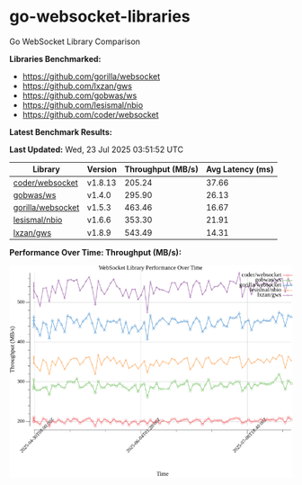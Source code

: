 # go-websocket-libraries

Go WebSocket Library Comparison

**Libraries Benchmarked:**

- https://github.com/gorilla/websocket
- https://github.com/lxzan/gws
- https://github.com/gobwas/ws
- https://github.com/lesismal/nbio
- https://github.com/coder/websocket

**Latest Benchmark Results:**

<!-- BENCHMARK_TABLE_START -->
**Last Updated:** Wed, 23 Jul 2025 03:51:52 UTC

| Library                                         | Version         | Throughput (MB/s) | Avg Latency (ms) |
| ----------------------------------------------- | --------------- | ----------------- | ---------------- |
| [coder/websocket](https://github.com/coder/websocket) | v1.8.13 | 205.24 | 37.66 |
| [gobwas/ws](https://github.com/gobwas/ws) | v1.4.0 | 295.90 | 26.13 |
| [gorilla/websocket](https://github.com/gorilla/websocket) | v1.5.3 | 463.46 | 16.67 |
| [lesismal/nbio](https://github.com/lesismal/nbio) | v1.6.6 | 353.30 | 21.91 |
| [lxzan/gws](https://github.com/lxzan/gws) | v1.8.9 | 543.49 | 14.31 |
<!-- BENCHMARK_TABLE_END -->

**Performance Over Time: Throughput (MB/s):**

![Benchmark Performance Graph](benchmark_performance.png)
